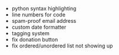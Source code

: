 * python syntax highlighting
* line numbers for code
* spam-proof email address
* custom date formatter
* tagging system
* fix donation button
* fix ordered/unordered list not showing up